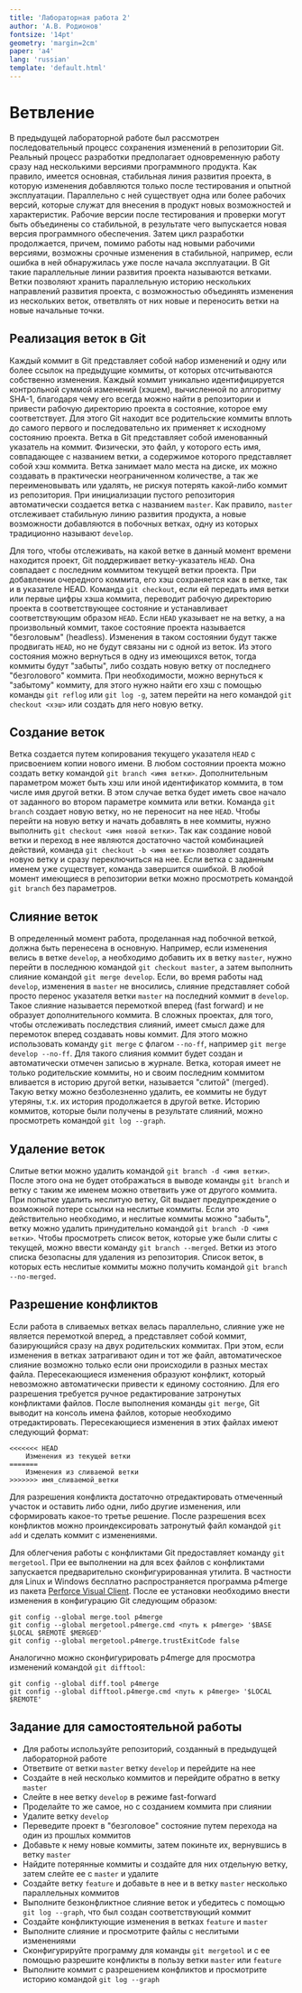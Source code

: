 ```yaml
---
title: 'Лабораторная работа 2'
author: 'А.В. Родионов'
fontsize: '14pt'
geometry: 'margin=2cm'
paper: 'a4'
lang: 'russian'
template: 'default.html'
---
```


# Ветвление

В предыдущей лабораторной работе был рассмотрен последовательный процесс сохранения изменений в
репозитории Git. Реальный процесс разработки предполагает одновременную работу сразу над несколькими
версиями программного продукта. Как правило, имеется основная, стабильная линия развития проекта, в
которую изменения добавляются только после тестирования и опытной эксплуатации. Параллельно с ней
существует одна или более рабочих версий, которые служат для внесения в продукт новых возможностей и
характеристик. Рабочие версии после тестирования и проверки могут быть объединены со стабильной, в
результате чего выпускается новая версия программного обеспечения. Затем цикл разработки
продолжается, причем, помимо работы над новыми рабочими версиями, возможны срочные изменения в
стабильной, например, если ошибка в ней обнаружилась уже после начала эксплуатации. В Git
такие параллельные линии развития проекта называются ветками. Ветки позволяют хранить параллельную
историю нескольких направлений развития проекта, с возможностью объединять изменения из нескольких
веток, ответвлять от них новые и переносить ветки на новые начальные точки.

## Реализация веток в Git

Каждый коммит в Git представляет собой набор изменений и одну или более ссылок на предыдущие
коммиты, от которых отсчитываются собственно изменения. Каждый коммит уникально идентифицируется
контрольной суммой изменений (хэшем), вычисленной по алгоритму SHA-1, благодаря чему его всегда
можно найти в репозитории и привести рабочую директорию проекта в состояние, которое ему
соответствует. Для этого Git находит все родительские коммиты вплоть до самого первого и
последовательно их применяет к исходному состоянию проекта. Ветка в Git представляет собой
именованный указатель на коммит. Физически, это файл, у которого есть имя, совпадающее с названием
ветки, а содержимое которого представляет собой хэш коммита. Ветка занимает мало места на диске, их
можно создавать в практически неограниченном количестве, а так же переименовывать или удалять, не
рискуя потерять какой-либо коммит из репозитория. При инициализации пустого репозитория
автоматически создается ветка с названием `master`. Как правило, `master` отслеживает стабильную
линию развития продукта, а новые возможности добавляются в побочных ветках, одну из которых
традиционно называют `develop`.

Для того, чтобы отслеживать, на какой ветке в данный момент времени находится проект, Git
поддерживает ветку-указатель `HEAD`. Она совпадает с последним коммитом текущей ветки проекта. При
добавлении очередного коммита, его хэш сохраняется как в ветке, так и в указателе HEAD. Команда `git
checkout`, если ей передать имя ветки или первые цифры хэша коммита, переводит рабочую директорию
проекта в соответствующее состояние и устанавливает соответствующим образом `HEAD`. Если `HEAD`
указывает не на ветку, а на произвольный коммит, такое состояние проекта называется "безголовым"
(headless). Изменения в таком состоянии будут также продвигать `HEAD`, но не будут связаны ни с
одной из веток. Из этого состояния можно вернуться в одну из имеющихся веток, тогда коммиты будут
"забыты", либо создать новую ветку от последнего "безголового" коммита. При необходимости, можно
вернуться к "забытому" коммиту, для этого нужно найти его хэш с помощью команды `git reflog` или
`git log -g`, затем перейти на него командой `git checkout <хэш>` или создать для него новую ветку.

## Создание веток

Ветка создается путем копирования текущего указателя `HEAD` с присвоением копии нового имени. В
любом состоянии проекта можно создать ветку командой `git branch <имя ветки>`. Дополнительным
параметром может быть хэш или иной идентификатор коммита, в том числе имя другой ветки. В этом
случае ветка будет иметь свое начало от заданного во втором параметре коммита или ветки. Команда
`git branch` создает новую ветку, но не переносит на нее `HEAD`. Чтобы перейти на новую ветку и
начать добавлять в нее коммиты, нужно выполнить `git checkout <имя новой ветки>`. Так как создание
новой ветки и переход в нее являются достаточно частой комбинацией действий, команда `git checkout
-b <имя ветки>` позволяет создать новую ветку и сразу переключиться на нее. Если ветка с заданным
именем уже существует, команда завершится ошибкой. В любой момент имеющиеся в репозитории ветки
можно просмотреть командой `git branch` без параметров.

## Слияние веток

В определенный момент работа, проделанная над побочной веткой, должна быть перенесена в основную.
Например, если изменения велись в ветке `develop`, а необходимо добавить их в ветку `master`, нужно
перейти в последнюю командой `git checkout master`, а затем выполнить слияние командой `git merge
develop`. Если, во время работы над `develop`, изменения в `master` не вносились, слияние
представляет собой просто перенос указателя ветки `master` на последний коммит в `develop`. Такое
слияние называется перемоткой вперед (fast forward) и не образует дополнительного коммита. В сложных
проектах, для того, чтобы отслеживать последствия слияний, имеет смысл даже для перемоток вперед
создавать новы коммит. Для этого можно использовать команду `git merge` с флагом `--no-ff`, например
`git merge develop --no-ff`. Для такого слияния коммит будет создан и автоматически отмечен записью
в журнале. Ветка, которая имеет не только родительские коммиты, но и своим последним коммитом
вливается в историю другой ветки, называется "слитой" (merged). Такую ветку можно безболезненно
удалить, ее коммиты не будут утеряны, т.к. их история продолжается в другой ветке. Историю коммитов,
которые были получены в результате слияний, можно просмотреть командой `git log --graph`.

## Удаление веток

Слитые ветки можно удалить командой `git branch -d <имя ветки>`. После этого она не будет
отображаться в выводе команды `git branch` и ветку с таким же именем можно ответвить уже от другого
коммита. При попытке удалить неслитую ветку, Git выдает предупреждение о возможной потере ссылки на
неслитые коммиты. Если это действительно необходимо, и неслитые коммиты можно "забыть", ветку можно
удалить принудительно командой `git branch -D <имя ветки>`. Чтобы просмотреть список веток, которые
уже были слиты с текущей, можно ввести команду `git branch --merged`. Ветки из этого списка
безопасны для удаления из репозитория. Список веток, в которых есть неслитые коммиты можно получить
командой `git branch --no-merged`.

## Разрешение конфликтов

Если работа в сливаемых ветках велась параллельно, слияние уже не является перемоткой вперед, а
представляет собой коммит, базирующийся сразу на двух родительских коммитах. При этом, если
изменения в ветках затрагивают один и тот же файл, автоматическое слияние возможно только если они
происходили в разных местах файла. Пересекающиеся изменения образуют конфликт, который невозможно
автоматически привести к единому состоянию. Для его разрешения требуется ручное редактирование
затронутых конфликтами файлов. После выполнения команды `git merge`, Git выводит на консоль имена
файлов, которые необходимо отредактировать. Пересекающиеся изменения в этих файлах имеют следующий
формат:

    <<<<<<< HEAD
        Изменения из текущей ветки
    =======
        Изменения из сливаемой ветки
    >>>>>>> имя_сливаемой_ветки

Для разрешения конфликта достаточно отредактировать отмеченный участок и оставить либо одни, либо
другие изменения, или сформировать какое-то третье решение. После разрешения всех
конфликтов можно проиндексировать затронутый файл командой `git add` и сделать коммит с изменениями.

Для облегчения работы с конфликтами Git предоставляет команду `git mergetool`. При ее выполнении на
для всех файлов с конфликтами запускается предварительно сконфигурированная утилита. В частности для
Linux и Windows бесплатно распространяется программа p4merge из пакета [Perforce Visual
Client](https://www.perforce.com/downloads/helix). После ее установки необходимо внести изменения в
конфигурацию Git следующим образом:

    git config --global merge.tool p4merge
    git config --global mergetool.p4merge.cmd <путь к p4merge> '$BASE $LOCAL $REMOTE $MERGED'
    git config --global mergetool.p4merge.trustExitCode false

Аналогично можно сконфигурировать p4merge для просмотра изменений командой `git difftool`:

    git config --global diff.tool p4merge
    git config --global difftool.p4merge.cmd <путь к p4merge> '$LOCAL $REMOTE'


## Задание для самостоятельной работы

* Для работы используйте репозиторий, созданный в предыдущей лабораторной работе
* Ответвите от ветки `master` ветку `develop` и перейдите на нее
* Создайте в ней несколько коммитов и перейдите обратно в ветку `master`
* Слейте в нее ветку `develop` в режиме fast-forward
* Проделайте то же самое, но с созданием коммита при слиянии
* Удалите ветку `develop`
* Переведите проект в "безголовое" состояние путем перехода на один из прошлых коммитов
* Добавьте к нему новые коммиты, затем покиньте их, вернувшись в ветку `master`
* Найдите потерянные коммиты и создайте для них отдельную ветку, затем слейте ее с `master` и
  удалите
* Создайте ветку `feature` и добавьте в нее и в ветку `master` несколько параллельных коммитов
* Выполните безконфликтное слияние веток и убедитесь с помощью `git log --graph`, что был создан
  соответствующий коммит
* Создайте конфликтующие изменения в ветках `feature` и `master`
* Выполните слияние и просмотрите файлы с неслитыми изменениями
* Сконфигурируйте программу для команды `git mergetool` и с ее помощью разрешите конфликты в пользу
  ветки `master` или `feature`
* Выполните коммит с разрешением конфликтов и просмотрите историю командой `git log --graph`
